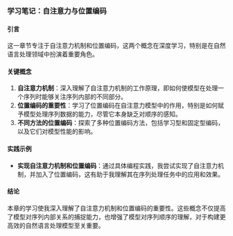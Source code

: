 ### 学习笔记：自注意力与位置编码

#### 引言
这一章节专注于自注意力机制和位置编码，这两个概念在深度学习，特别是在自然语言处理领域中扮演着重要角色。

#### 关键概念
1. **自注意力机制**：深入理解了自注意力机制的工作原理，即如何使模型在处理一个序列时能够关注序列内部的不同部分。
2. **位置编码的重要性**：学习了位置编码在自注意力模型中的作用，特别是如何赋予模型处理序列数据的能力，尽管它本身缺乏对顺序的感知。
3. **不同方法的位置编码**：探索了多种位置编码方法，包括学习型和固定型编码，以及它们对模型性能的影响。

#### 实践示例
- **实现自注意力机制和位置编码**：通过具体编程实践，我尝试实现了自注意力机制，并加入了位置编码，这有助于我理解其在序列处理任务中的应用和效果。

#### 结论
本章的学习使我深入理解了自注意力机制和位置编码的重要性。这些概念不仅提高了模型对序列内部关系的捕捉能力，也增强了模型对序列顺序的理解，对于构建更高效的自然语言处理模型至关重要。